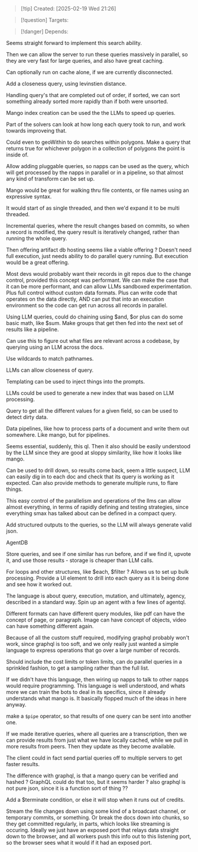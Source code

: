 
>[!tip] Created: [2025-02-19 Wed 21:26]

>[!question] Targets: 

>[!danger] Depends: 

Seems straight forward to implement this search ability.

Then we can allow the server to run these queries massively in parallel, so they are very fast for large queries, and also have great caching.

Can optionally run on cache alone, if we are currently disconnected.

Add a closeness query, using levinstien distance.

Handling query's that are completed out of order, if sorted, we can sort something already sorted more rapidly than if both were unsorted.

Mango index creation can be used the the LLMs to speed up queries.

Part of the solvers can look at how long each query took to run, and work towards improveing that.

Could even to geoWithin to do searches within polygons.  Make a query that returns true for whichever polygon in a collection of polygons the point is inside of.

Allow adding pluggable queries, so napps can be used as the query, which will get processed by the napps in parallel or in a pipeline, so that almost any kind of transform can be set up.

Mango would be great for walking thru file contents, or file names using an expressive syntax.

It would start of as single threaded, and then we'd expand it to be multi threaded.

Incremental queries, where the result changes based on commits, so when a record is modified, the query result is iteratively changed, rather than running the whole query.

Then offering artifact db hosting seems like a viable offering ?  Doesn't need full execution, just needs ability to do parallel query running.  But execution would be a great offering.

Most devs would probably want their records in git repos due to the change control, provided this concept was performant.  We can make the case that it can be more performant, and can allow LLMs sandboxed experimentation.  Plus full control without custom data formats.  Plus can write code that operates on the data directly, AND can put that into an execution environment so the code can get run across all records in parallel.

Using LLM queries, could do chaining using $and, $or plus can do some basic math, like $sum.
Make groups that get then fed into the next set of results like a pipeline.

Can use this to figure out what files are relevant across a codebase, by querying using an LLM across the docs.

Use wildcards to match pathnames.

LLMs can allow closeness of query.

Templating can be used to inject things into the prompts.

LLMs could be used to generate a new index that was based on LLM processing.

Query to get all the different values for a given field, so can be used to detect dirty data.

Data pipelines, like how to process parts of a document and write them out somewhere.
Like mango, but for pipelines.

Seems essential, suddenly, this ql.  Then it also should be easily understood by the LLM since they are good at sloppy similarity, like how it looks like mango.

Can be used to drill down, so results come back, seem a little suspect, LLM can easily dig in to each doc and check that its query is working as it expected.  Can also provide methods to generate multiple runs, to flare things.

This easy control of the parallelism and operations of the llms can allow almost everything, in terms of rapidly defining and testing strategies, since everything smax has talked about can be defined in a compact query.  

Add structured outputs to the queries, so the LLM will always generate valid json.

AgentDB

Store queries, and see if one similar has run before, and if we find it, upvote it, and use those results - storage is cheaper than LLM calls.

For loops and other structures, like $each, $filter ?
Allows us to set up bulk processing.
Provide a UI element to drill into each query as it is being done and see how it worked out.

The language is about query, execution, mutation, and ultimately, agency, described in a standard way.  Spin up an agent with a few lines of agentql.

Different formats can have different query modules, like pdf can have the concept of page, or paragraph.  Image can have concept of objects, video can have something different again.

Because of all the custom stuff required, modifying graphql probably won't work, since graphql is too soft, and we only really just wanted a simple language to express operations that go over a large number of records.

Should include the cost limits or token limits, can do parallel queries in a sprinkled fashion, to get a sampling rather than the full list.

If we didn't have this language, then wiring up napps to talk to other napps would require programming.  This language is well understood, and whats more we can train the bots to deal in its specifics, since it already understands what mango is.  It basically flopped much of the ideas in here anyway.

make a `$pipe` operator, so that results of one query can be sent into another one.

If we made iterative queries, where all queries are a transcription, then we can provide results from just what we have locally cached, while we pull in more results from peers.  Then they update as they become available.

The client could in fact send partial queries off to multiple servers to get faster results.

The difference with graphql, is that a mango query can be verified and hashed ?  GraphQL could do that too, but it seems harder ? also graphql is not pure json, since it is a function sort of thing ??

Add a $terminate condition, or else it will stop when it runs out of credits.

Stream the file changes down using some kind of a broadcast channel, or temporary commits, or something.  Or break the docs down into chunks, so they get committed regularly, in parts, which looks like streaming is occuring.  Ideally we just have an exposed port that relays data straight down to the browser, and all workers push this info out to this listening port, so the browser sees what it would if it had an exposed port.